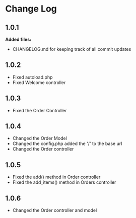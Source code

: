# Change Log

## 1.0.1
**Added files:**
- CHANGELOG.md for keeping track of all commit updates

## 1.0.2
- Fixed autoload.php
- Fixed Welcome controller

## 1.0.3
- Fixed the Order Controller

## 1.0.4
- Changed the Order Model
- Changed the config.php added the '/' to the base url
- Changed the Order controller

## 1.0.5
- Fixed the add() method in Order controller
- Fixed the add_items() method in Orders controller

## 1.0.6
- Changed the Order controller and model
